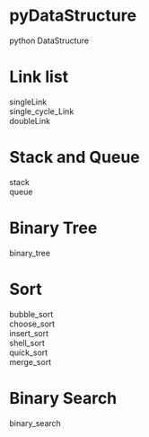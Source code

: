 # pyDataStructure
python DataStructure
# Link list
singleLink    
single_cycle_Link   
doubleLink    

# Stack and Queue
stack   
queue   
# Binary Tree
binary_tree   
# Sort

  bubble_sort   
  choose_sort   
  insert_sort   
  shell_sort    
  quick_sort    
  merge_sort    

# Binary Search
binary_search
